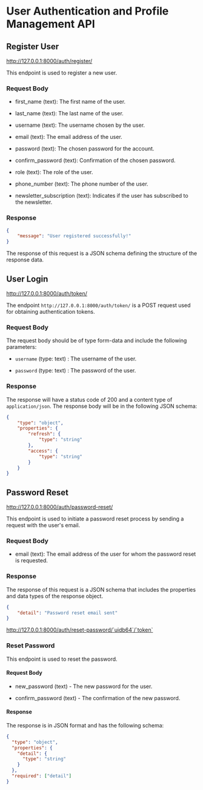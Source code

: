# User Authentication and Profile Management API

## Register User

<http://127.0.0.1:8000/auth/register/>

This endpoint is used to register a new user.

### Request Body

- first_name (text): The first name of the user.

- last_name (text): The last name of the user.

- username (text): The username chosen by the user.

- email (text): The email address of the user.

- password (text): The chosen password for the account.

- confirm_password (text): Confirmation of the chosen password.

- role (text): The role of the user.

- phone_number (text): The phone number of the user.

- newsletter_subscription (text): Indicates if the user has subscribed to the newsletter.

### Response

``` json
{
    "message": "User registered successfully!"
}

 ```

The response of this request is a JSON schema defining the structure of the response data.

## User Login

<http://127.0.0.1:8000/auth/token/>

The endpoint `http://127.0.0.1:8000/auth/token/` is a POST request used for obtaining authentication tokens.

### Request Body

The request body should be of type form-data and include the following parameters:

- `username` (type: text) : The username of the user.

- `password` (type: text) : The password of the user.

### Response

The response will have a status code of 200 and a content type of `application/json`. The response body will be in the following JSON schema:

``` json
{
    "type": "object",
    "properties": {
        "refresh": {
            "type": "string"
        },
        "access": {
            "type": "string"
        }
    }
}

 ```

## Password Reset

<http://127.0.0.1:8000/auth/password-reset/>

This endpoint is used to initiate a password reset process by sending a request with the user's email.

### Request Body

- email (text): The email address of the user for whom the password reset is requested.

### Response

The response of this request is a JSON schema that includes the properties and data types of the response object.

``` json
{
    "detail": "Password reset email sent"
}

 ```

http://127.0.0.1:8000/auth/reset-password/`uidb64`/`token`

### Reset Password

This endpoint is used to reset the password.

#### Request Body

- new_password (text) - The new password for the user.

- confirm_password (text) - The confirmation of the new password.

#### Response

The response is in JSON format and has the following schema:

``` json
{
  "type": "object",
  "properties": {
    "detail": {
      "type": "string"
    }
  },
  "required": ["detail"]
}

 ```
